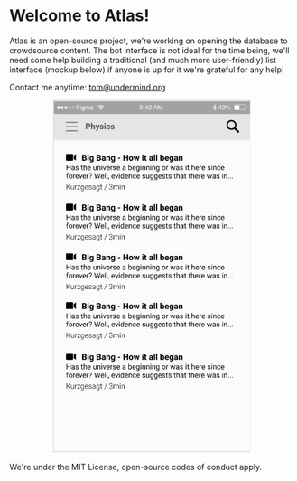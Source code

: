 # Welcome to Atlas!

Atlas is an open-source project, we're working on opening the database to crowdsource content. The bot interface is not ideal for the time being, we'll need some help building a traditional (and much more user-friendly) list interface (mockup below) if anyone is up for it we're grateful for any help!

Contact me anytime: tom@undermind.org

<p align="center">
  <img src="resources/undermind_list.png" width="350"/>
</p>

We're under the MIT License, open-source codes of conduct apply.
